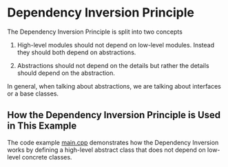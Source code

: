 # Dependency Inversion Principle
The Dependency Inversion Principle is split into two concepts

1. High-level modules should not depend on low-level modules. Instead they 
should both depend on abstractions.

2. Abstractions should not depend on the details but rather the details should
depend on the abstraction.

In general, when talking about abstractions, we are talking about interfaces or
a base classes. 

## How the Dependency Inversion Principle is Used in This Example
The code example [main.cpp](./main.cpp) demonstrates how the Dependency 
Inversion works by defining a high-level abstract class that does not depend
on low-level concrete classes.